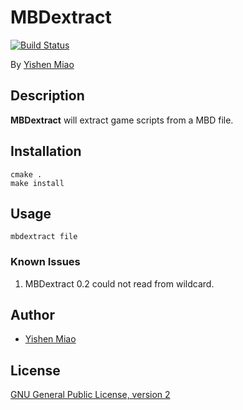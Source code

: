 # MBDextract
[![Build Status](https://travis-ci.org/mys721tx/MBDextract.svg?branch=master)](https://travis-ci.org/mys721tx/MBDextract)

By [Yishen Miao](https://github.com/mys721tx)

## Description
**MBDextract** will extract game scripts from a MBD file.

## Installation

```console
cmake .
make install
```

## Usage
```console
mbdextract file
```

### Known Issues
1. MBDextract 0.2 could not read from wildcard.

## Author
* [Yishen Miao](https://github.com/mys721tx)

## License
[GNU General Public License, version 2](http://www.gnu.org/licenses/gpl-2.0.html)
